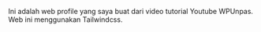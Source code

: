 Ini adalah web profile yang saya buat dari video tutorial Youtube WPUnpas.
Web ini menggunakan Tailwindcss.
